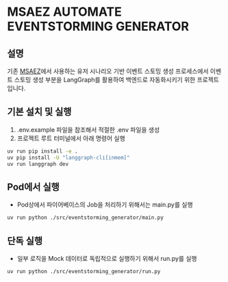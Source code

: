 # MSAEZ AUTOMATE EVENTSTORMING GENERATOR
## 설명
기존 [MSAEZ](https://github.com/msa-ez/platform)에서 사용하는 유저 시나리오 기반 이벤트 스토밍 생성 프로세스에서 이벤트 스토밍 생성 부분을 LangGraph를 활용하여 백엔드로 자동화시키기 위한 프로젝트입니다.

## 기본 설치 및 실행
1. .env.example 파일을 참조해서 적절한 .env 파일을 생성
2. 프로젝트 루트 터미널에서 아래 명령어 실행
```bash
uv run pip install -e .
uv pip install -U "langgraph-cli[inmem]"
uv run langgraph dev
```

## Pod에서 실행
- Pod상에서 파이어베이스의 Job을 처리하기 위해서는 main.py를 실행
```bash
uv run python ./src/eventstorming_generator/main.py
```

## 단독 실행
- 일부 로직을 Mock 데이터로 독립적으로 실행하기 위해서 run.py를 실행
```bash
uv run python ./src/eventstorming_generator/run.py
```
